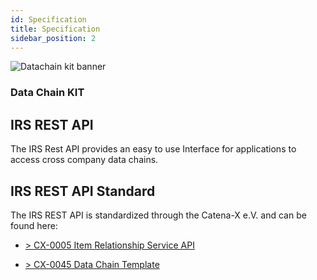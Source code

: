 ```yaml
---
id: Specification
title: Specification
sidebar_position: 2
---
```


![Datachain kit banner](@site/static/img/kits/data-chain/data-chain-kit-logo.drawio.svg)

### Data Chain KIT

## IRS REST API

The IRS Rest API provides an easy to use Interface for applications to access cross company data chains.

## IRS REST API  Standard

The IRS REST API is standardized through the Catena-X e.V. and can be found here:

- [> CX-0005 Item Relationship Service API](https://catena-x.net/de/standard-library)

- [> CX-0045 Data Chain Template](https://catena-x.net/de/standard-library)
